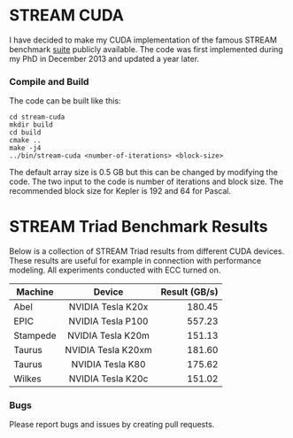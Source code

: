 # STREAM CUDA
I have decided to make my CUDA implementation of the famous STREAM benchmark [suite](https://www.cs.virginia.edu/stream/)
publicly available. The code was first implemented during my PhD in December 2013 and updated a year later.

### Compile and Build ###
The code can be built like this:

    cd stream-cuda
    mkdir build
    cd build
    cmake ..
    make -j4
    ../bin/stream-cuda <number-of-iterations> <block-size>

The default array size is 0.5 GB but this can be changed by modifying the code.
The two input to the code is number of iterations and block size.
The recommended block size for Kepler is 192 and 64 for Pascal.

# STREAM Triad Benchmark Results
Below is a collection of STREAM Triad results from different CUDA devices.
These results are useful for example in connection with performance modeling.
All experiments conducted with ECC turned on.

| Machine        | Device           | Result (GB/s)  |
| ------------- |:-------------:| -----:|
Abel     | NVIDIA Tesla K20x     | 180.45 |
EPIC     | NVIDIA Tesla P100     | 557.23 |
Stampede | NVIDIA Tesla K20m     | 151.13 |
Taurus   | NVIDIA Tesla K20xm    | 181.60 |
Taurus   | NVIDIA Tesla K80      | 175.62 |
Wilkes   | NVIDIA Tesla K20c     | 151.02 |

### Bugs
Please report bugs and issues by creating pull requests.
